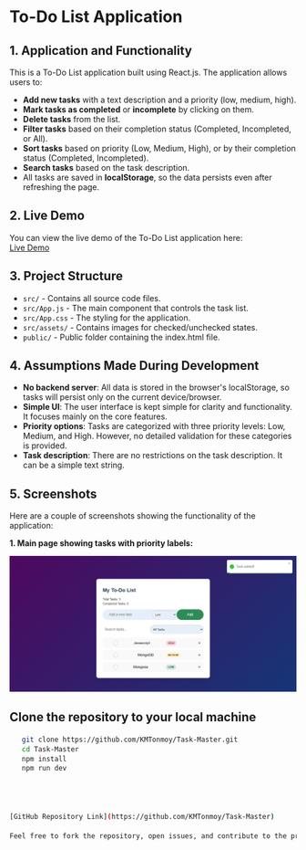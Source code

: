 # To-Do List Application

## 1. Application and Functionality

This is a To-Do List application built using React.js. The application allows users to:

- **Add new tasks** with a text description and a priority (low, medium, high).
- **Mark tasks as completed** or **incomplete** by clicking on them.
- **Delete tasks** from the list.
- **Filter tasks** based on their completion status (Completed, Incompleted, or All).
- **Sort tasks** based on priority (Low, Medium, High), or by their completion status (Completed, Incompleted).
- **Search tasks** based on the task description.
- All tasks are saved in **localStorage**, so the data persists even after refreshing the page.

## 2. Live Demo

You can view the live demo of the To-Do List application here:  
[Live Demo](https://your-live-site-link.com)

## 3. Project Structure

- `src/` - Contains all source code files.
- `src/App.js` - The main component that controls the task list.
- `src/App.css` - The styling for the application.
- `src/assets/` - Contains images for checked/unchecked states.
- `public/` - Public folder containing the index.html file.

## 4. Assumptions Made During Development

- **No backend server**: All data is stored in the browser's localStorage, so tasks will persist only on the current device/browser.
- **Simple UI**: The user interface is kept simple for clarity and functionality. It focuses mainly on the core features.
- **Priority options**: Tasks are categorized with three priority levels: Low, Medium, and High. However, no detailed validation for these categories is provided.
- **Task description**: There are no restrictions on the task description. It can be a simple text string.

## 5. Screenshots

Here are a couple of screenshots showing the functionality of the application:

**1. Main page showing tasks with priority labels:**

![Main Page](/src/assets/screen%201.png)
 
## Clone the repository to your local machine

```bash
   git clone https://github.com/KMTonmoy/Task-Master.git
   cd Task-Master
   npm install
   npm run dev




[GitHub Repository Link](https://github.com/KMTonmoy/Task-Master)

Feel free to fork the repository, open issues, and contribute to the project!

